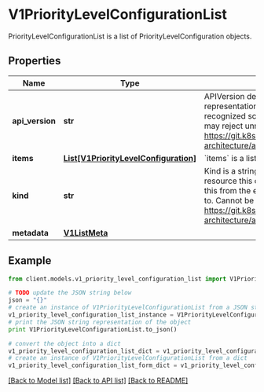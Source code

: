# V1PriorityLevelConfigurationList

PriorityLevelConfigurationList is a list of PriorityLevelConfiguration objects.

## Properties
Name | Type | Description | Notes
------------ | ------------- | ------------- | -------------
**api_version** | **str** | APIVersion defines the versioned schema of this representation of an object. Servers should convert recognized schemas to the latest internal value, and may reject unrecognized values. More info: https://git.k8s.io/community/contributors/devel/sig-architecture/api-conventions.md#resources | [optional] 
**items** | [**List[V1PriorityLevelConfiguration]**](V1PriorityLevelConfiguration.md) | &#x60;items&#x60; is a list of request-priorities. | 
**kind** | **str** | Kind is a string value representing the REST resource this object represents. Servers may infer this from the endpoint the client submits requests to. Cannot be updated. In CamelCase. More info: https://git.k8s.io/community/contributors/devel/sig-architecture/api-conventions.md#types-kinds | [optional] 
**metadata** | [**V1ListMeta**](V1ListMeta.md) |  | [optional] 

## Example

```python
from client.models.v1_priority_level_configuration_list import V1PriorityLevelConfigurationList

# TODO update the JSON string below
json = "{}"
# create an instance of V1PriorityLevelConfigurationList from a JSON string
v1_priority_level_configuration_list_instance = V1PriorityLevelConfigurationList.from_json(json)
# print the JSON string representation of the object
print V1PriorityLevelConfigurationList.to_json()

# convert the object into a dict
v1_priority_level_configuration_list_dict = v1_priority_level_configuration_list_instance.to_dict()
# create an instance of V1PriorityLevelConfigurationList from a dict
v1_priority_level_configuration_list_form_dict = v1_priority_level_configuration_list.from_dict(v1_priority_level_configuration_list_dict)
```
[[Back to Model list]](../README.md#documentation-for-models) [[Back to API list]](../README.md#documentation-for-api-endpoints) [[Back to README]](../README.md)


